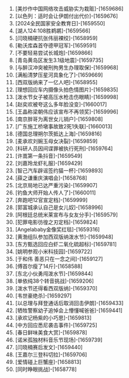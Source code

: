 
1. [美炒作中国网络攻击威胁实为栽赃]-[1659686]
1. [以色列：适时会让伊朗付出代价]-[1659676]
1. [2024全民国家安全教育日]-[1659550]
1. [湖人124:108胜鹈鹕]-[1659566]
1. [闫晓楠硬抗张伟丽裸绞]-[1658959]
1. [勒沃库森首夺德甲冠军]-[1659591]
1. [不要轻易尝试长城炮]-[1659866]
1. [青岛黄岛区发生3.1级地震]-[1659735]
1. [与醉汉冲突被刑拘男生办理取保]-[1659968]
1. [满船清梦压星河具象化了]-[1659669]
1. [西双版纳来了一亿人吧]-[1658955]
1. [理想回应车内摄像头拍色情图片]-[1659835]
1. [泼水节女子被高压水枪击伤眼睛]-[1659998]
1. [赵奕欢被夸这么多年脸没变]-[1660017]
1. [王晶称梁朝伟应该宣布不再领奖]-[1659996]
1. [南京胖哥为离世女儿销户]-[1659808]
1. [广东施工桥墩事故致2死1失联]-[1660013]
1. [德国总理朔尔茨抵达上海]-[1659816]
1. [麦承欢刘婉玉母女决裂]-[1659859]
1. [科研人员因间谍罪被执行死刑]-[1659764]
1. [许嵩第一条抖音]-[1659549]
1. [刘嘉玲龙虾礼服]-[1659429]
1. [智己汽车辟谣签约猫一杯]-[1659893]
1. [薛之谦重庆演唱会]-[1658768]
1. [北京局地已达严重污染]-[1659907]
1. [钓鱼大师开始人传人了]-[1660011]
1. [奔跑吧12官宣定档]-[1659999]
1. [郭富城承认自己是女儿奴]-[1658996]
1. [阿根廷总统米莱宣布与女友分手]-[1659579]
1. [犯罪电影彷徨之刃定档]-[1659824]
1. [Angelababy金像奖红毯]-[1659316]
1. [黄渤组队参加西双版纳泼水节]-[1659948]
1. [东方甄选回应白虾二氧化硫超标]-[1659781]
1. [姚明参观小米科技园]-[1659722]
1. [于和伟 善恶只在一念之间]-[1659127]
1. [傅首尔瘦了14斤]-[1658588]
1. [东北小伙勇闯泼水节]-[1659844]
1. [单依纯38个转音挑战]-[1659206]
1. [泼水节还得看西双版纳]-[1659370]
1. [韦世豪绝杀]-[1659297]
1. [以总理与拜登通话后取消回击伊朗]-[1659433]
1. [牺牲警察幼子追悼会上懵懂喊爸爸]-[1659441]
1. [承欢记杨紫的小巧思]-[1659813]
1. [中方回应悉尼袭击事件]-[1659725]
1. [春日鲜味美食大赏]-[1659878]
1. [诺米孤独材料音乐节现场]-[1659739]
1. [闫晓楠赛后发文]-[1659440]
1. [王嘉尔三登科切拉]-[1659706]
1. [爱情碰上巨蟹座]-[1658813]
1. [同时睁眼挑战]-[1658778]
